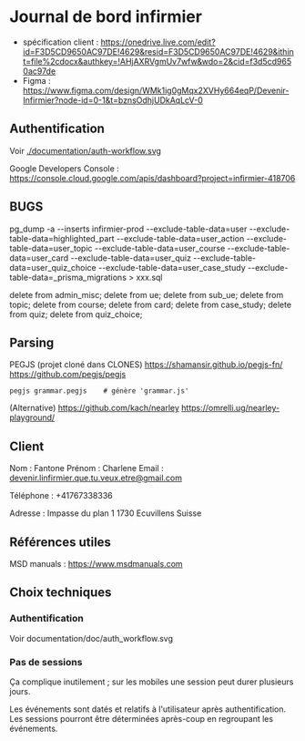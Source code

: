 
# Journal de bord infirmier

- spécification client : https://onedrive.live.com/edit?id=F3D5CD9650AC97DE!4629&resid=F3D5CD9650AC97DE!4629&ithint=file%2cdocx&authkey=!AHjAXRVgmUv7wfw&wdo=2&cid=f3d5cd9650ac97de
- Figma : https://www.figma.com/design/WMk1ig0gMqx2XVHy664eqP/Devenir-Infirmier?node-id=0-1&t=bznsOdhjUDkAqLcV-0


## Authentification

Voir [./documentation/auth-workflow.svg](schéma)

Google Developers Console : https://console.cloud.google.com/apis/dashboard?project=infirmier-418706


## BUGS

pg_dump -a --inserts infirmier-prod --exclude-table-data=user --exclude-table-data=highlighted_part --exclude-table-data=user_action --exclude-table-data=user_topic --exclude-table-data=user_course --exclude-table-data=user_card --exclude-table-data=user_quiz --exclude-table-data=user_quiz_choice --exclude-table-data=user_case_study --exclude-table-data=_prisma_migrations > xxx.sql

delete from admin_misc;
delete from ue;
delete from sub_ue;
delete from topic;
delete from course;
delete from card;
delete from case_study;
delete from quiz;
delete from quiz_choice;



## Parsing

PEGJS (projet cloné dans CLONES)
https://shamansir.github.io/pegjs-fn/
https://github.com/pegjs/pegjs

```
pegjs grammar.pegjs    # génère 'grammar.js'
```

(Alternative)
https://github.com/kach/nearley
https://omrelli.ug/nearley-playground/



## Client

Nom : Fantone
Prénom : Charlene
Email : devenir.linfirmier.que.tu.veux.etre@gmail.com

Téléphone : +41767338336

Adresse :
Impasse du plan 1
1730 Ecuvillens
Suisse


## Références utiles

MSD manuals : https://www.msdmanuals.com


## Choix techniques

### Authentification

Voir documentation/doc/auth_workflow.svg


### Pas de sessions

Ça complique inutilement ; sur les mobiles une session peut durer plusieurs jours.

Les événements sont datés et relatifs à l'utilisateur après authentification.
Les sessions pourront être déterminées après-coup en regroupant les événements.

